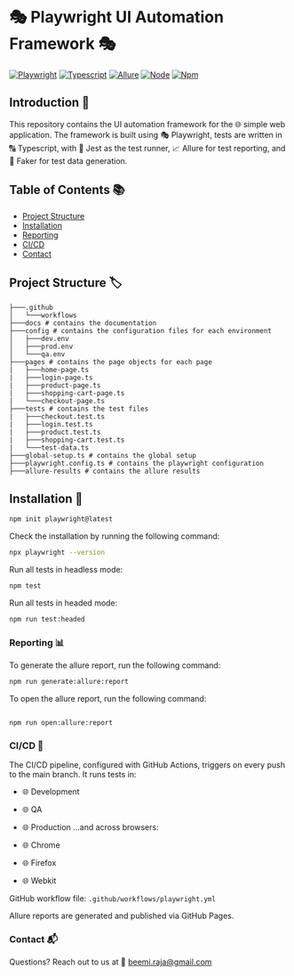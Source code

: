 # 🎭 Playwright UI Automation Framework 🎭

[![Playwright](https://img.shields.io/badge/Playwright-1.44.0-blue)](https://playwright.dev/)
[![Typescript](https://img.shields.io/badge/Typescript-4.9.5-blue)](https://www.typescriptlang.org/)
[![Allure](https://img.shields.io/badge/Allure-2.13.8-blue)](https://docs.qameta.io/allure/)
[![Node](https://img.shields.io/badge/Node-14.17.6-green)](https://nodejs.org/en/)
[![Npm](https://img.shields.io/badge/Npm-6.14.15-green)](https://www.npmjs.com/)

## Introduction 📝

This repository contains the UI automation framework for the 🌐 simple web application.
The framework is built using 🎭 Playwright,
tests are written in 🔠 Typescript,
with 🏃 Jest as the test runner,
📈 Allure for test reporting,
and 🎲 Faker for test data generation.

## Table of Contents 📚

-   [Project Structure](#project-structure)
-   [Installation](#installation)
-   [Reporting](#reporting)
-   [CI/CD](#cicd)
-   [Contact](#contact)

## Project Structure 🏷️

```angular2html
├───.github
│   └───workflows
├───docs # contains the documentation
├───config # contains the configuration files for each environment
│   ├───dev.env
│   ├───prod.env
│   └───qa.env
├───pages # contains the page objects for each page
|   ├───home-page.ts
|   ├───login-page.ts
|   ├───product-page.ts
|   ├───shopping-cart-page.ts
|   └───checkout-page.ts
├───tests # contains the test files
|   ├───checkout.test.ts
|   ├───login.test.ts
|   ├───product.test.ts
|   ├───shopping-cart.test.ts
|   └───test-data.ts
├───global-setup.ts # contains the global setup
├───playwright.config.ts # contains the playwright configuration
├───allure-results # contains the allure results
```

## Installation 🔨

```bash
npm init playwright@latest
```

Check the installation by running the following command:

```bash
npx playwright --version
```

Run all tests in headless mode:

```bash
npm test
```

Run all tests in headed mode:

```bash
npm run test:headed
```

### Reporting 📊

To generate the allure report, run the following command:

```bash
npm run generate:allure:report
```

To open the allure report, run the following command:

```bash

npm run open:allure:report
```

### CI/CD 🚀

The CI/CD pipeline, configured with GitHub Actions, triggers on every push to the main branch. It runs tests in:

-   🌐 Development
-   🌐 QA
-   🌐 Production
    ...and across browsers:

-   🌐 Chrome
-   🌐 Firefox
-   🌐 Webkit

GitHub workflow file: `.github/workflows/playwright.yml`

Allure reports are generated and published via GitHub Pages.

### Contact 📬

Questions? Reach out to us at 📧 beemi.raja@gmail.com
